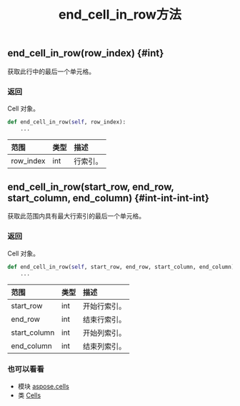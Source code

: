 ﻿---
title: end_cell_in_row方法
second_title: Aspose.Cells for Python via .NET API 参考资料
description:
type: docs
weight: 280
url: /zh/python-net/aspose.cells/cells/end_cell_in_row/
is_root: false
---
##  end_cell_in_row(row_index) {#int}
获取此行中的最后一个单元格。


### 返回

Cell 对象。


```python
def end_cell_in_row(self, row_index):
    ...
```


|范围|类型|描述|
| :- | :- | :- |
| row_index | int |行索引。|


##  end_cell_in_row(start_row, end_row, start_column, end_column) {#int-int-int-int}
获取此范围内具有最大行索引的最后一个单元格。


### 返回

Cell 对象。


```python
def end_cell_in_row(self, start_row, end_row, start_column, end_column):
    ...
```


|范围|类型|描述|
| :- | :- | :- |
| start_row | int |开始行索引。|
| end_row | int |结束行索引。|
| start_column | int |开始列索引。|
| end_column | int |结束列索引。|



### 也可以看看
* 模块 [aspose.cells](../../)
* 类 [Cells](/cells/zh/python-net/aspose.cells/cells)
